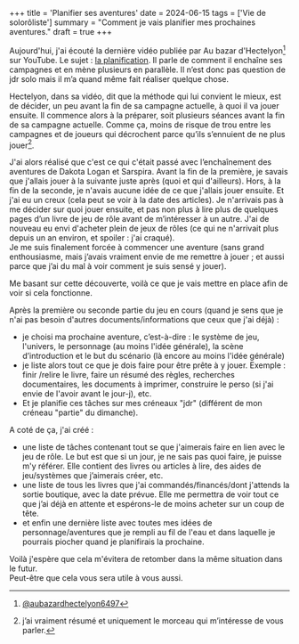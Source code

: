+++
title = 'Planifier ses aventures'
date = 2024-06-15
tags = ['Vie de solorôliste']
summary = "Comment je vais planifier mes prochaines aventures."
draft = true
+++

Aujourd'hui, j'ai écouté la dernière vidéo publiée par Au bazar d'Hectelyon[^1] sur YouTube. Le sujet : [la planification](https://www.youtube.com/watch?v=CWuWkPRc9Zs). Il parle de comment il enchaîne ses campagnes et en mène plusieurs en parallèle. Il n’est donc pas question de jdr solo mais il m’a quand même fait réaliser quelque chose.

[^1]: [@aubazardhectelyon6497](https://www.youtube.com/@aubazardhectelyon6497)

Hectelyon, dans sa vidéo, dit que la méthode qui lui convient le mieux, est de décider, un peu avant la fin de sa campagne actuelle, à quoi il va jouer ensuite. Il commence alors à la préparer, soit plusieurs séances avant la fin de sa campagne actuelle. Comme ça, moins de risque de trou entre les campagnes et de joueurs qui décrochent parce qu’ils s’ennuient de ne plus jouer[^2].

[^2]: j’ai vraiment résumé et uniquement le morceau qui m’intéresse de vous parler.

J'ai alors réalisé que c'est ce qui c'était passé avec l’enchaînement des aventures de Dakota Logan et Sarspira. Avant la fin de la première, je savais que j'allais jouer à la suivante juste après (quoi et qui d'ailleurs). Hors, à la fin de la seconde, je n'avais aucune idée de ce que j'allais jouer ensuite. Et j'ai eu un creux (cela peut se voir à la date des articles). Je n'arrivais pas à me décider sur quoi jouer ensuite, et pas non plus à lire plus de quelques pages d’un livre de jeu de rôle avant de m’intéresser à un autre. J'ai de nouveau eu envi d'acheter plein de jeux de rôles (ce qui ne n'arrivait plus depuis un an environ, et spoiler : j'ai craqué).  
Je me suis finalement forcée à commencer une aventure (sans grand enthousiasme, mais j’avais vraiment envie de me remettre à jouer ; et aussi parce que j’ai du mal à voir comment je suis sensé y jouer).

Me basant sur cette découverte, voilà ce que je vais mettre en place afin de voir si cela fonctionne.

Après la première ou seconde partie du jeu en cours (quand je sens que je n'ai pas besoin d'autres documents/informations que ceux que j'ai déjà) :

- je choisi ma prochaine aventure, c’est-à-dire : le système de jeu, l'univers, le personnage (au moins l'idée générale), la scène d’introduction et le but du scénario (là encore au moins l'idée générale)
- je liste alors tout ce que je dois faire pour être prête à y jouer. Exemple : finir /relire le livre, faire un résumé des règles, recherches documentaires, les documents à imprimer, construire le perso (si j'ai envie de l'avoir avant le jour-j), etc.
- Et je planifie ces tâches sur mes créneaux "jdr" (différent de mon créneau "partie" du dimanche).

A coté de ça, j'ai créé :

- une liste de tâches contenant tout se que j'aimerais faire en lien avec le jeu de rôle. Le but est que si un jour, je ne sais pas quoi faire, je puisse m'y référer. Elle contient des livres ou articles à lire, des aides de jeu/systèmes que j’aimerais créer, etc.
- une liste de tous les livres que j'ai commandés/financés/dont j'attends la sortie boutique, avec la date prévue. Elle me permettra de voir tout ce que j’ai déjà en attente et espérons-le de moins acheter sur un coup de tête.
- et enfin une dernière liste avec toutes mes idées de personnage/aventures que je rempli au fil de l'eau et dans laquelle je pourrais piocher quand je planifirais la prochaine.

Voilà j'espère que cela m'évitera de retomber dans la même situation dans le futur.  
Peut-être que cela vous sera utile à vous aussi.
